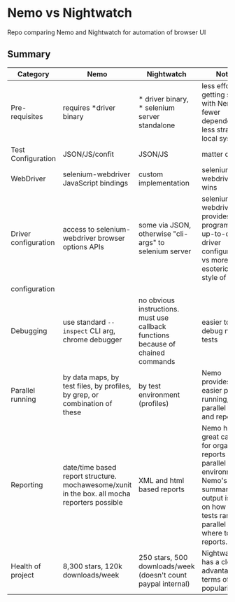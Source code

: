 # Nemo vs Nightwatch

Repo comparing Nemo and Nightwatch for automation of browser UI


## Summary

|Category|Nemo|Nightwatch|Notes|
|--- |--- |--- |--- |
|Pre-requisites|requires *driver binary|* driver binary, * selenium server standalone|less effort getting started with Nemo. fewer dependencies. less strain on local system.|
|Test Configuration|JSON/JS/confit|JSON/JS|matter of style|
|WebDriver|selenium-webdriver JavaScript bindings|custom implementation|selenium-webdriver wins|
|Driver configuration|access to selenium-webdriver browser options APIs|some via JSON, otherwise "cli-args" to selenium server|selenium-webdriver provides programmatic, up-to-date driver configuration vs more esoteric CLI style of
configuration|
|Debugging|use standard `--inspect` CLI arg, chrome debugger|no obvious instructions. must use callback functions because of chained commands|easier to debug nemo tests|
|Parallel running|by data maps, by test files, by profiles, by grep, or combination of these|by test environment (profiles)|Nemo provides easier parallel running, better parallel output and reporting.|
|Reporting|date/time based report structure. mochawesome/xunit in the box. all mocha reporters possible|XML and html based reports|Nemo has great capacity for organizing reports in a parallel run environment. Nemo's summary output is clear on how the tests ran in parallel and where to find reports.|
|Health of project|8,300 stars, 120k downloads/week|250 stars, 500 downloads/week (doesn't count paypal internal)|Nightwatch has a clear advantage in terms of popularity.|
